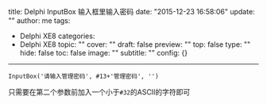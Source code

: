 title: Delphi InputBox 输入框里输入密码
date: "2015-12-23 16:58:06"
update: ""
author: me
tags:
- Delphi XE8
categories:
- Delphi XE8
topic: ""
cover: ""
draft: false
preview: ""
top: false
type: ""
hide: false
toc: false
image: ""
subtitle: ""
config: {}


---




`InputBox('请输入管理密码', #13+'管理密码', '')`

只需要在第二个参数前加入一个小于`#32`的ASCII的字符即可
